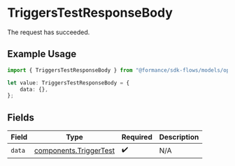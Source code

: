 # TriggersTestResponseBody

The request has succeeded.

## Example Usage

```typescript
import { TriggersTestResponseBody } from "@formance/sdk-flows/models/operations";

let value: TriggersTestResponseBody = {
    data: {},
};
```

## Fields

| Field                                                            | Type                                                             | Required                                                         | Description                                                      |
| ---------------------------------------------------------------- | ---------------------------------------------------------------- | ---------------------------------------------------------------- | ---------------------------------------------------------------- |
| `data`                                                           | [components.TriggerTest](../../models/components/triggertest.md) | :heavy_check_mark:                                               | N/A                                                              |